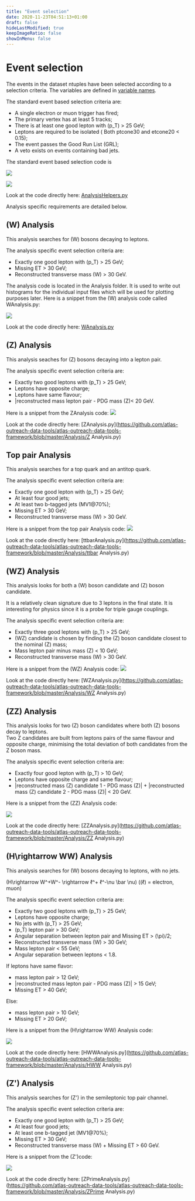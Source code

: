 ```yaml
---
title: "Event selection"
date: 2020-11-23T04:51:13+01:00
draft: false
hideLastModified: true
keepImageRatio: false
showInMenu: false
---
```


# Event selection

The events in the dataset ntuples have been selected according to a selection criteria.  The variables are defined in [variable names](https://cheatham1.gitbooks.io/openatlasdatatools/content/variable_names.html).

The standard event based selection criteria are:

* A single electron or muon trigger has fired;
* The primary vertex has at least 5 tracks;
* There is at least one good lepton with \(p_T\) > 25 GeV;
* Leptons are required to be isolated
( Both ptcone30 and etcone20 < 0.15);  
* The event passes the Good Run List (GRL);
* A veto exists on events containing bad jets.

The standard event based selection code is 

![](images/CodeSnippet/GoodLepton.png)

![](images/CodeSnippet/StandardEventSelection.png)

Look at the code directly here: 
[AnalysisHelpers.py](https://github.com/atlas-outreach-data-tools/atlas-outreach-data-tools-framework/blob/master/Analysis/AnalysisHelpers.py)


Analysis specific requirements are detailed below.

## \(W\) Analysis

This analysis searches for \(W\) bosons decaying to leptons. 

The analysis specific event selection criteria are:

* Exactly one good lepton with \(p_T\) > 25 GeV; 
* Missing ET > 30 GeV;
* Reconstructed transverse mass \(W\) > 30 GeV.

The analysis code is located in the Analysis folder. It is used to write out histograms for the individual input files which will be used for plotting purposes later.
Here is a snippet from the \(W\) analysis code called  WAnalysis.py:

![](images/CodeSnippet/WcodeSnippet.png)

Look at the code directly here: [WAnalysis.py](https://github.com/atlas-outreach-data-tools/atlas-outreach-data-tools-framework/blob/master/Analysis/WAnalysis.py)
## \(Z\) Analysis

This analysis seaches for \(Z\) bosons decaying into a lepton pair. 

The analysis specific event selection criteria are:

* Exactly two good leptons with \(p_T\) > 25 GeV; 
* Leptons have opposite charge;
* Leptons have same flavour; 
* |reconstructed mass lepton pair - PDG mass \(Z\)< 20 GeV.

Here is a snippet from the ZAnalysis code:
![](images/CodeSnippet/ZcodeSnippet.png)

Look at the code directly here: [ZAnalysis.py](https://github.com/atlas-outreach-data-tools/atlas-outreach-data-tools-framework/blob/master/Analysis/Z
Analysis.py)

## Top pair Analysis

This analysis searches for a top quark and an antitop quark.

The analysis specific event selection criteria are:

* Exactly one good lepton with \(p_T\) > 25 GeV; 
* At least four good jets;
* At least two b-tagged jets (MV1@70%);
* Missing ET > 30 GeV;
* Reconstructed transverse mass \(W\) > 30 GeV.

Here is a snippet from the top pair Analysis code:
![](images/CodeSnippet/ttbarcodeSnippet.png)

Look at the code directly here: [ttbarAnalysis.py](https://github.com/atlas-outreach-data-tools/atlas-outreach-data-tools-framework/blob/master/Analysis/ttbar
Analysis.py)

## \(WZ\) Analysis

This analysis looks for both a \(W\) boson candidate and \(Z\) boson candidate.

It is a relatively clean signature due to 3 leptons in the final state.  It is interesting for physics since it is a probe for triple gauge couplings.

The analysis specific event selection criteria are:

* Exactly three good leptons with \(p_T\) > 25 GeV;
* \(WZ\) candidate is chosen by finding the \(Z\) boson candidate closest to the nominal \(Z\) mass;
* Mass lepton pair minus mass \(Z\) < 10 GeV;
* Reconstructed transverse mass \(W\) > 30 GeV.

Here is a snippet from the \(WZ\) Analysis code:
![](images/CodeSnippet/WZcodeSnippet.png)

Look at the code directly here: [WZAnalysis.py](https://github.com/atlas-outreach-data-tools/atlas-outreach-data-tools-framework/blob/master/Analysis/WZ
Analysis.py)

## \(ZZ\) Analysis

This analysis looks for two \(Z\) boson candidates where both \(Z\) bosons decay to leptons.  
Two Z candidates are built from leptons pairs of the same flavour and opposite charge, minimising the total deviation of both candidates from the Z boson mass.

The analysis specific event selection criteria are:

* Exactly four good lepton with \(p_T\) > 10 GeV;
* Leptons have opposite charge and same flavour; 
* |reconstructed mass \(Z\) candidate 1 - PDG mass \(Z\)| + |reconstructed mass \(Z\) candidate 2 - PDG mass \(Z\)| < 20 GeV.

Here is a snippet from the \(ZZ\) Analysis code:

![](images/CodeSnippet/ZZcodeSnippet.png)

Look at the code directly here: [ZZAnalysis.py](https://github.com/atlas-outreach-data-tools/atlas-outreach-data-tools-framework/blob/master/Analysis/ZZ
Analysis.py)

## \(H\rightarrow WW\) Analysis

This analysis searches for \(W\) bosons decaying to leptons, with no jets.

\(H\rightarrow W^+W^- \rightarrow ℓ^+ ℓ^-\nu  \bar \nu\) (\(ℓ\) = electron, muon)

The analysis specific event selection criteria are:

* Exactly two good leptons with \(p_T\) > 25 GeV;
* Leptons have opposite charge;
* No jets with \(p_T\) > 25 GeV;
* \(p_T\) lepton pair > 30 GeV;
* Angular separation between lepton pair and Missing ET > \(\pi\)/2;
* Reconstructed transverse mass \(W\) > 30 GeV;
* Mass lepton pair < 55 GeV;
* Angular separation between leptons < 1.8.
 
 
If leptons have same flavor:
* mass lepton pair > 12 GeV;
* |reconstructed mass lepton pair - PDG mass \(Z\)| > 15 GeV;
* Missing ET > 40 GeV;
 
Else:
* mass lepton pair > 10 GeV;
* Missing ET > 20 GeV;




Here is a snippet from the \(H\rightarrow WW\) Analysis code:

![](images/CodeSnippet/HWWcodeSnippet.png)

Look at the code directly here: [HWWAnalysis.py](https://github.com/atlas-outreach-data-tools/atlas-outreach-data-tools-framework/blob/master/Analysis/HWW
Analysis.py)

## \(Z'\) Analysis

This analysis searches for \(Z'\) in the semileptonic top pair channel.

The analysis specific event selection criteria are:

* Exactly one good lepton with \(p_T\) > 25 GeV;
* At least four good jets;
* At least one b-tagged jet (MV1@70%); 
* Missing ET > 30 GeV;
* Reconstructed transverse mass \(W\) + Missing ET > 60 GeV.

Here is a snippet from the \(Z'\)code:

![](images/CodeSnippet/ZprimecodeSnippet.png)

Look at the code directly here: [ZPrimeAnalysis.py](https://github.com/atlas-outreach-data-tools/atlas-outreach-data-tools-framework/blob/master/Analysis/ZPrime
Analysis.py)